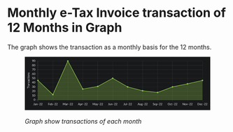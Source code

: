 # Monthly e-Tax Invoice transaction of 12 Months in Graph

The graph shows the transaction as a monthly basis for the 12 months.

<figure><img src="../../.gitbook/assets/image (64).png" alt=""><figcaption><p><em>Graph show transactions of each month</em></p></figcaption></figure>
